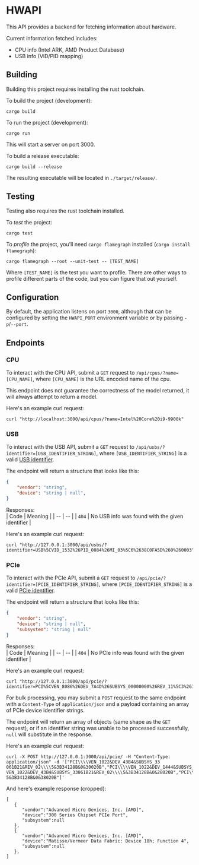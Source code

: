 # HWAPI
This API provides a backend for fetching information about hardware.

Current information fetched includes:
- CPU info (Intel ARK, AMD Product Database)
- USB info (VID/PID mapping)

## Building
Building this project requires installing the rust toolchain.

To build the project (development):
```
cargo build
```

To run the project (development):
```
cargo run
```
This will start a server on port 3000.

To build a release executable:
```
cargo build --release
```
The resulting executable will be located in `./target/release/`.

## Testing
Testing also requires the rust toolchain installed.

To _test_ the project:
```
cargo test
```

To _profile_ the project, you'll need `cargo flamegraph` installed (`cargo install flamegraph`):
```
cargo flamegraph --root --unit-test -- [TEST_NAME]
```
Where `[TEST_NAME]` is the test you want to profile. There are other ways to profile different parts of the code, but you can figure that out yourself.

## Configuration
By default, the application listens on port `3000`, although that can be configured by setting the `HWAPI_PORT` environment variable or by passing `-p`/`--port`.

## Endpoints
### CPU
To interact with the CPU API, submit a `GET` request to `/api/cpus/?name=[CPU_NAME]`, where `[CPU_NAME]` is the URL encoded name of the cpu.

This endpoint does not guarantee the correctness of the model returned, it will always attempt to return a model.

Here's an example curl request:
```
curl "http://localhost:3000/api/cpus/?name=Intel%20Core%20i9-9900k"
```

### USB
To interact with the USB API, submit a `GET` request to `/api/usbs/?identifier=[USB_IDENTIFIER_STRING]`, where `[USB_IDENTIFIER_STRING]` is a valid [USB identifier](https://learn.microsoft.com/en-us/windows-hardware/drivers/install/identifiers-for-usb-devices).

The endpoint will return a structure that looks like this:
```json
{
    "vendor": "string",
    "device": "string | null",
}
```

Responses:<br>
| Code | Meaning |
| -- | -- |
| `404` | No USB info was found with the given identifier |


Here's an example curl request:
```
curl "http://127.0.0.1:3000/api/usbs/?identifier=USB%5CVID_1532%26PID_0084%26MI_03%5C6%2638C0FA5D%260%260003"
```

### PCIe
To interact with the PCIe API, submit a `GET` request to `/api/pcie/?identifier=[PCIE_IDENTIFIER_STRING]`, where `[PCIE_IDENTIFIER_STRING]` is a valid [PCIe identifier](https://learn.microsoft.com/en-us/windows-hardware/drivers/install/identifiers-for-pci-devices).

The endpoint will return a structure that looks like this:
```json
{
    "vendor": "string",
    "device": "string | null",
    "subsystem": "string | null"
}
```

Responses:<br>
| Code | Meaning |
| -- | -- |
| `404` | No PCIe info was found with the given identifier |


Here's an example curl request:
```
curl "http://127.0.0.1:3000/api/pcie/?identifier=PCI%5CVEN_8086%26DEV_7A4D%26SUBSYS_00000000%26REV_11%5C3%2611583659%260%26A9%0A"
```

For bulk processing, you may submit a `POST` request to the same endpoint with a `Content-Type` of `application/json` and a payload containing an array of PCIe device identifier strings.

The endpoint will return an array of objects (same shape as the `GET` request), or if an identifier string was unable to be processed successfully, `null` will substitute in the response.

Here's an example curl request:
```
curl -X POST http://127.0.0.1:3000/api/pcie/ -H "Content-Type: application/json" -d '["PCI\\\\VEN_1022&DEV_43B4&SUBSYS_33
061B21&REV_02\\\\5&3B34128B&0&30020B","PCI\\\\VEN_1022&DEV_1444&SUBSYS_00000000&REV_00\\\\3&11583659&0&C4","PCI\\\\VEN_1022&DEV_43BC&SUBSYS_11421B21&REV_02\\\\4&2C18E2E3&0&000B","PCI\\\\
VEN_1022&DEV_43B4&SUBSYS_33061B21&REV_02\\\\5&3B34128B&0&28020B","PCI\\\\VEN_1022&DEV_1441&SUBSYS_00000000&REV_00\\\\3&11583659&0&C1","PCI\\\\VEN_1022&DEV_43B4&SUBSYS_33061B21&REV_02\\\\
5&3B34128B&0&38020B"]'
```
And here's example response (cropped):
```
[
   {
      "vendor":"Advanced Micro Devices, Inc. [AMD]",
      "device":"300 Series Chipset PCIe Port",
      "subsystem":null
   },
   {
      "vendor":"Advanced Micro Devices, Inc. [AMD]",
      "device":"Matisse/Vermeer Data Fabric: Device 18h; Function 4",
      "subsystem":null
   },
]
```